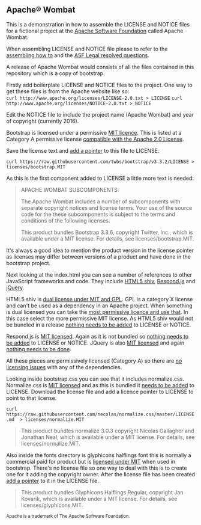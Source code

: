 ## Apache&reg; Wombat

This is a demonstration in how to assemble the LICENSE and NOTICE files for a fictional project at the [Apache Software Foundation][12] called Apache Wombat.

When assembling LICENSE and NOTICE file please to refer to the [assembling how to][1] and the [ASF Legal resolved questions][2].

A release of Apache Wombat would consists of all the files contained in this repository which is a copy of bootstrap.

Firstly add boilerplate LICENSE and NOTICE files to the project.
One way to get these files is from the Apache website like so:  
`curl http://www.apache.org/licenses/LICENSE-2.0.txt > LICENSE`
`curl http://www.apache.org/licenses/NOTICE-2.0.txt > NOTICE`

Edit the NOTICE file to include the project name (Apache Wombat) and year of copyright (currently 2016).

Bootstrap is licensed under a permissive [MIT licence][3]. This is listed at a Category A permissive license [compatible with the Apache 2.0 License][16].

Save the license text and [add a pointer][13] to this file to LICENSE.

`curl https://raw.githubusercontent.com/twbs/bootstrap/v3.3.2/LICENSE > licenses/bootstrap.MIT`

As this is the first component added to LICENSE a little more text is needed:

>   APACHE WOMBAT SUBCOMPONENTS:
>
>   The Apache Wombat includes a number of subcomponents with
>   separate copyright notices and license terms. Your use of the source
>   code for the these subcomponents is subject to the terms and
>   conditions of the following licenses. 
>
>   This product bundles Bootstrap 3.3.6, copyright Twitter, Inc.,
>   which is available under a MIT license.
>   For details, see licenses/bootstrap.MIT.

It's always a good idea to mention the product version in the license pointer as licenses may differ between versions of a product and have done in the bootstrap project.

Next looking at the index.html you can see a number of references to other JavaScript frameworks and code. They include [HTML5 shiv][4], [Respond.js][6] and [jQuery][8].

HTML5 shiv is [dual license under MIT and GPL][5]. GPL is a category X license and can't be used as a dependency in an Apache project. When something is dual licensed you can take the [most permissive licence and use that][14]. In this case select the more permissive MIT license. As HTML5 shiv would not be bundled in a release [nothing needs to be added][15] to LICENSE or NOTICE.

Respond.js is [MIT licensed][9]. Again as it is not bundled so [nothing needs to be added][15] to LICENSE or NOTICE. JQuery is also [MIT licensed][9] and again [nothing needs to be done][15].

All these pieces are permissively licensed (Category A) so there are [no licensing issues][17] with any of the dependencies.

Looking inside bootstrap.css you can see that it includes normalize.css. Normalize.css is [MIT licensed][10] and as this is bundled it [needs to be added][13] to LICENSE. Download the license file and add a licence pointer to LICENSE to point to that license.

`curl https://raw.githubusercontent.com/necolas/normalize.css/master/LICENSE.md  > licenses/normalize.MIT`

>   This product bundles normalize 3.0.3 copyright Nicolas Gallagher and
>   Jonathan Neal, which is available under a MIT license.
>   For details, see licenses/normalize.MIT.

Also inside the fonts directory is glyphicons halflings font this is normally a commercial paid for product but is [licensed under MIT][11] when used in bootstrap. There's no license file so one way to deal with this is to create one for it adding the copyright owner. After the license file has been created [add a pointer][13] to it in the LICENSE file.

>   This product bundles Glyphicons Halflings Regular, copyright
>   Jan Kovarik, which is available under a MIT license.
>   For details, see licenses/glyphicons.MIT.

<sup>Apache is a trademark of The Apache Software Foundation.</sup>


[1]:http://www.apache.org/dev/licensing-howto.html
[2]:http://www.apache.org/legal/resolved.html
[3]:https://github.com/twbs/bootstrap/blob/v3.3.2/LICENSE
[4]:https://oss.maxcdn.com/html5shiv/3.7.2/html5shiv.min.js
[5]:https://github.com/aFarkas/html5shiv/blob/master/MIT%20and%20GPL2%20licenses.md
[6]:https://oss.maxcdn.com/respond/1.4.2/respond.min.js
[7]:https://github.com/scottjehl/Respond/blob/master/LICENSE-MIT
[8]:https://ajax.googleapis.com/ajax/libs/jquery/1.11.3/jquery.min.js
[9]:https://jquery.org/license/
[10]:https://github.com/necolas/normalize.css/blob/master/LICENSE.md
[11]:http://glyphicons.com/license/
[12]:http://www.apache.org
[13]:http://www.apache.org/dev/licensing-howto.html#permissive-deps
[14]:http://www.apache.org/legal/resolved.html#mutually-exclusive
[15]:http://www.apache.org/dev/licensing-howto.html#guiding-principle
[16]:http://www.apache.org/legal/resolved.html#category-a
[17]:http://www.apache.org/legal/resolved.html#prohibited


